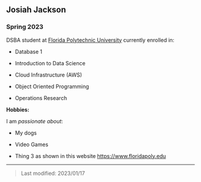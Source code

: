 ## Josiah Jackson

### Spring 2023

DSBA student at [Florida Polytechnic University](https://www.floridapoly.edu) currently enrolled in: 

- Database 1

- Introduction to Data Science

- Cloud Infrastructure (AWS)

- Object Oriented Programming

- Operations Research

**Hobbies:**

I am _passionate about_: 

- My dogs

- Video Games

- Thing 3 as shown in this website <https://www.floridapoly.edu>

***

> Last modified: 2023/01/17
